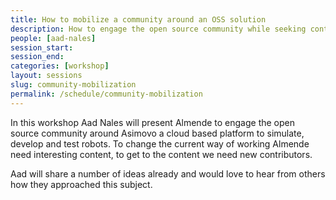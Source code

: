 ```yaml
---
title: How to mobilize a community around an OSS solution
description: How to engage the open source community while seeking contributors for innovative content.
people: [aad-nales]
session_start:
session_end:
categories: [workshop]
layout: sessions
slug: community-mobilization
permalink: /schedule/community-mobilization
---
```


In this workshop Aad Nales will present Almende to engage the open source community around Asimovo a cloud based 
platform to simulate, develop and test robots. To change the current way of working Almende need interesting content, 
to get to the content we need new contributors. 

Aad will share a number of ideas already and would love to hear from others how they approached this subject.
